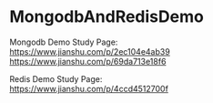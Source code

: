 # MongodbAndRedisDemo

Mongodb Demo Study Page:   
https://www.jianshu.com/p/2ec104e4ab39  
https://www.jianshu.com/p/69da713e18f6  

Redis Demo Study Page:  
https://www.jianshu.com/p/4ccd4512700f  

